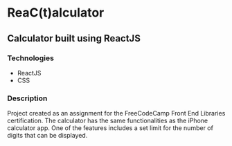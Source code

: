 # ReaC(t)alculator
## Calculator built using ReactJS

### Technologies
- ReactJS
- CSS

### Description
Project created as an assignment for the FreeCodeCamp Front End Libraries certification.
The calculator has the same functionalities as the iPhone calculator app.
One of the features includes a set limit for the number of digits that can be displayed.
